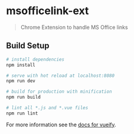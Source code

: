 # msofficelink-ext

> Chrome Extension to handle MS Office links

## Build Setup

``` bash
# install dependencies
npm install

# serve with hot reload at localhost:8080
npm run dev

# build for production with minification
npm run build

# lint all *.js and *.vue files
npm run lint
```

For more information see the [docs for vueify](https://github.com/vuejs/vueify).
